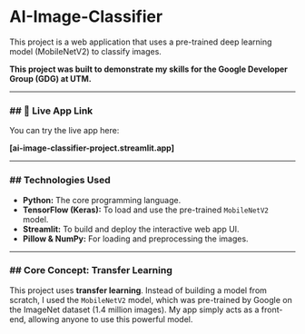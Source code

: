 # AI-Image-Classifier

This project is a web application that uses a pre-trained deep learning model (MobileNetV2) to classify images.

**This project was built to demonstrate my skills for the Google Developer Group (GDG) at UTM.**

---

### ## 🔗 Live App Link

You can try the live app here:

**[ai-image-classifier-project.streamlit.app]**

---

### ##  Technologies Used

* **Python:** The core programming language.
* **TensorFlow (Keras):** To load and use the pre-trained `MobileNetV2` model.
* **Streamlit:** To build and deploy the interactive web app UI.
* **Pillow & NumPy:** For loading and preprocessing the images.

---

### ##  Core Concept: Transfer Learning

This project uses **transfer learning**. Instead of building a model from scratch, I used the `MobileNetV2` model, which was pre-trained by Google on the ImageNet dataset (1.4 million images). My app simply acts as a front-end, allowing anyone to use this powerful model.
